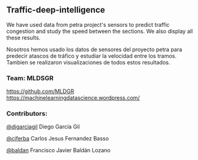## Traffic-deep-intelligence

We have used data from petra project's sensors to predict traffic congestion and study the speed between the sections. We also display all these results. 


Nosotros hemos usado los datos de sensores del proyecto petra para predecir atascos de tráfico y estudiar la velocidad entre los tramos. Tambien se realizaron visualizaciones de todos estos resultados. 

### Team: MLDSGR 

https://github.com/MLDGR 
https://machinelearningdatascience.wordpress.com/ 

### Contributors: 
[@djgarciagil](https://es.linkedin.com/in/djgarciagil) Diego García Gil 

[@cjferba](https://es.linkedin.com/in/cjferba) Carlos Jesus Fernandez Basso 

[@baldan](https://es.linkedin.com/in/franciscojavierbaldanlozano/en) Francisco Javier Baldán Lozano 
 
